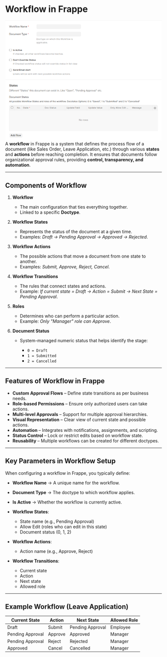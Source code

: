
#  Workflow in Frappe
![](images/workflow.png)
A **workflow** in Frappe is a system that defines the process flow of a document (like Sales Order, Leave Application, etc.) through various **states** and **actions** before reaching completion. It ensures that documents follow organizational approval rules, providing **control, transparency, and automation**.

---

## Components of Workflow

1. **Workflow**

    * The main configuration that ties everything together.
    * Linked to a specific **Doctype**.

2. **Workflow States**

    * Represents the status of the document at a given time.
    * Examples: *Draft → Pending Approval → Approved → Rejected*.

3. **Workflow Actions**

    * The possible actions that move a document from one state to another.
    * Examples: *Submit, Approve, Reject, Cancel*.

4. **Workflow Transitions**

    * The rules that connect states and actions.
    * Example: *If current state = Draft → Action = Submit → Next State = Pending Approval*.

5. **Roles**

    * Determines who can perform a particular action.
    * Example: *Only "Manager" role can Approve*.

6. **Document Status**

    * System-managed numeric status that helps identify the stage:

        * `0 = Draft`
        * `1 = Submitted`
        * `2 = Cancelled`

---

## Features of Workflow in Frappe

* **Custom Approval Flows** – Define state transitions as per business needs.
* **Role-based Permissions** – Ensure only authorized users can take actions.
* **Multi-level Approvals** – Support for multiple approval hierarchies.
* **Visual Representation** – Clear view of current state and possible actions.
* **Automation** – Integrates with notifications, assignments, and scripting.
* **Status Control** – Lock or restrict edits based on workflow state.
* **Reusability** – Multiple workflows can be created for different doctypes.

---

##  Key Parameters in Workflow Setup

When configuring a workflow in Frappe, you typically define:

* **Workflow Name** → A unique name for the workflow.
* **Document Type** → The doctype to which workflow applies.
* **Is Active** → Whether the workflow is currently active.
* **Workflow States**:

    * State name (e.g., Pending Approval)
    * Allow Edit (roles who can edit in this state)
    * Document status (0, 1, 2)
* **Workflow Actions**:

    * Action name (e.g., Approve, Reject)
* **Workflow Transitions**:

    * Current state
    * Action
    * Next state
    * Allowed role

---

## Example Workflow (Leave Application)

| Current State    | Action  | Next State       | Allowed Role |
| ---------------- | ------- | ---------------- | ------------ |
| Draft            | Submit  | Pending Approval | Employee     |
| Pending Approval | Approve | Approved         | Manager      |
| Pending Approval | Reject  | Rejected         | Manager      |
| Approved         | Cancel  | Cancelled        | Manager      |

